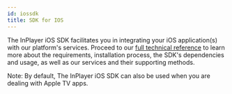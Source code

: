 ```yaml
---
id: iossdk
title: SDK for IOS
---
```


The InPlayer iOS SDK facilitates you in integrating your iOS application(s) with our platform's services. 
Proceed to our [full technical reference](https://inplayer-org.github.io/inplayerz-ios-sdk/) to learn more about the requirements, installation process, the SDK's dependencies and usage, as well as our services and their supporting methods. 

Note: By default, The InPlayer iOS SDK can also be used when you are dealing with Apple TV apps. 

